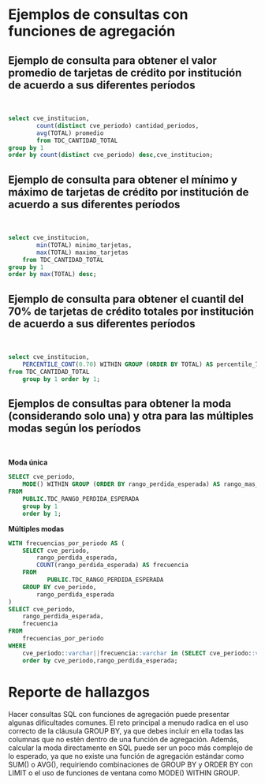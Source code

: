 # Ejemplos de consultas con funciones de agregación

## Ejemplo de consulta para obtener el valor promedio de tarjetas de crédito por institución de acuerdo a sus diferentes períodos
<br>

```sql
select cve_institucion,
        count(distinct cve_periodo) cantidad_periodos, 
        avg(TOTAL) promedio
        from TDC_CANTIDAD_TOTAL 
group by 1 
order by count(distinct cve_periodo) desc,cve_institucion;
```

## Ejemplo de consulta para obtener el mínimo y máximo de tarjetas de crédito por institución de acuerdo a sus diferentes períodos
<br>

```sql
select cve_institucion,
        min(TOTAL) minimo_tarjetas, 
        max(TOTAL) maximo_tarjetas 
    from TDC_CANTIDAD_TOTAL 
group by 1 
order by max(TOTAL) desc;
```

## Ejemplo de consulta para obtener el cuantil del 70% de tarjetas de crédito totales por institución de acuerdo a sus diferentes períodos
<br>

```sql
select cve_institucion,
    PERCENTILE_CONT(0.70) WITHIN GROUP (ORDER BY TOTAL) AS percentile_75_cont 
from TDC_CANTIDAD_TOTAL 
    group by 1 order by 1;
```

## Ejemplos de consultas para obtener la moda (considerando solo una) y otra para las múltiples modas según los períodos
<br>

**Moda única**
```sql
SELECT cve_periodo,
    MODE() WITHIN GROUP (ORDER BY rango_perdida_esperada) AS rango_mas_comun
FROM
    PUBLIC.TDC_RANGO_PERDIDA_ESPERADA
	group by 1
	order by 1;
```

**Múltiples modas**
```sql
WITH frecuencias_por_periodo AS (
    SELECT cve_periodo, 
        rango_perdida_esperada,
        COUNT(rango_perdida_esperada) AS frecuencia
    FROM
           PUBLIC.TDC_RANGO_PERDIDA_ESPERADA
    GROUP BY cve_periodo, 
        rango_perdida_esperada
)
SELECT cve_periodo, 
    rango_perdida_esperada,
    frecuencia 
FROM
    frecuencias_por_periodo
WHERE
    cve_periodo::varchar||frecuencia::varchar in (SELECT cve_periodo::varchar||MAX(frecuencia)::varchar FROM frecuencias_por_periodo group by cve_periodo::varchar)
	order by cve_periodo,rango_perdida_esperada;
```

# Reporte de hallazgos
Hacer consultas SQL con funciones de agregación puede presentar algunas dificultades comunes. El reto principal a menudo radica en el uso correcto de la cláusula GROUP BY, ya que debes incluir en ella todas las columnas que no estén dentro de una función de agregación. Además, calcular la moda directamente en SQL puede ser un poco más complejo de lo esperado, ya que no existe una función de agregación estándar como SUM() o AVG(), requiriendo combinaciones de GROUP BY y ORDER BY con LIMIT o el uso de funciones de ventana como MODE() WITHIN GROUP. 
